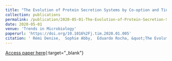 ```yaml
---
title: "The Evolution of Protein Secretion Systems by Co-option and Tinkering of Cellular Machineries"
collection: publications
permalink: /publication/2020-05-01-The-Evolution-of-Protein-Secretion-Systems-by-Co-option-and-Tinkering-of-Cellular-Machineries
date: 2020-05-01
venue: 'Trends in Microbiology'
paperurl: 'https://doi.org/10.1016%2Fj.tim.2020.01.005'
citation: ' Rémi Denise,  Sophie Abby,  Eduardo Rocha, &quot;The Evolution of Protein Secretion Systems by Co-option and Tinkering of Cellular Machineries.&quot; Trends in Microbiology, 2020.'
---
```

[Access paper here](https://doi.org/10.1016%2Fj.tim.2020.01.005){:target="_blank"}
